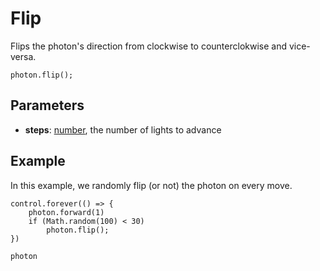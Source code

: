 # Flip

Flips the photon's direction from clockwise to counterclokwise and vice-versa.  

```sig
photon.flip();
```

## Parameters

* **steps**: [number](/reference/blocks/number), the number of lights to advance

## Example

In this example, we randomly flip (or not) the photon on every move.

```blocks
control.forever(() => {
    photon.forward(1)
    if (Math.random(100) < 30)
        photon.flip();
})
```

```package
photon
```
